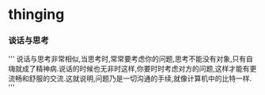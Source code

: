 # thinging

### 谈话与思考
''' 说话与思考非常相似,当思考时,常常要考虑你的问题,思考不能没有对象,只有自嗨就成了精神病.说话的时候也无非时这样,你要时时考虑对方的问题,这样才能有更流畅和舒服的交流.这就说明,问题乃是一切沟通的手续,就像计算机中的比特一样. '''

